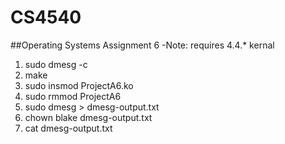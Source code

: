 # CS4540
##Operating Systems Assignment 6
-Note: requires 4.4.* kernal
1. sudo dmesg -c
2. make
3. sudo insmod ProjectA6.ko
4. sudo rmmod ProjectA6
4. sudo dmesg > dmesg-output.txt
6. chown blake dmesg-output.txt
7. cat dmesg-output.txt

